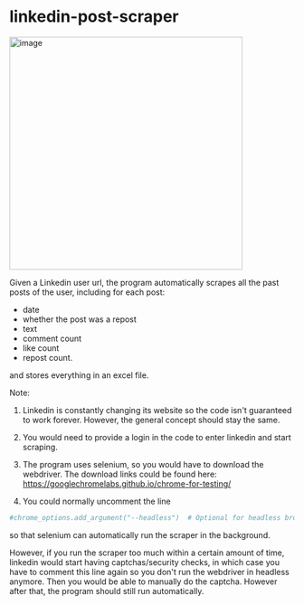 # linkedin-post-scraper

<img width="412" alt="image" src="https://github.com/user-attachments/assets/b8d0384d-44a1-4b08-9425-f36994936f00">

Given a Linkedin user url, the program automatically scrapes all the past posts of the user, including for each post:
- date
- whether the post was a repost
- text
- comment count
- like count
- repost count.

and stores everything in an excel file.

Note: 
1. Linkedin is constantly changing its website so the code isn't guaranteed to work forever. However, the general concept should stay the same.

2. You would need to provide a login in the code to enter linkedin and start scraping.

3. The program uses selenium, so you would have to download the webdriver. The download links could be found here: https://googlechromelabs.github.io/chrome-for-testing/
4. You could normally uncomment the line
```python
#chrome_options.add_argument("--headless")  # Optional for headless browsing
```
so that selenium can automatically run the scraper in the background.

However, if you run the scraper too much within a certain amount of time, linkedin would start having captchas/security checks, in which case you have to comment this line again so you don't run the webdriver in headless anymore. Then you would be able to manually do the captcha. However after that, the program should still run automatically. 

